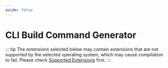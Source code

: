 ```yaml
---
aside: false
---
```


<script setup lang="ts">
import CliGenerator from "../../.vitepress/components/CliGenerator.vue";
</script>

# CLI Build Command Generator

::: tip
The extensions selected below may contain extensions that are not supported by the selected operating system, 
which may cause compilation to fail. Please check [Supported Extensions](./extensions) first.
:::

<cli-generator lang="en" />

